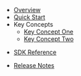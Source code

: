 * [Overview](/content/product_overview)
* [Quick Start](/content/quick_start)
* Key Concepts
    * [Key Concept One](/content/concepts/concept_one)
    * [Key Concept Two](/content/concepts/concept_two)
<!-- api_open -->
<!-- api_close -->
<!-- sdk_open -->
* [SDK Reference](/content/sdk_reference)
<!-- sdk_close -->
* [Release Notes](/content/release_notes)
